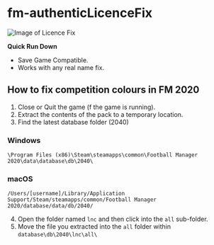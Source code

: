# fm-authenticLicenceFix

![Image of Licence Fix](https://i.ibb.co/hVhcTFx/Screenshot-2019-10-23-09-24-32.png)

**Quick Run Down**
- Save Game Compatible.
- Works with any real name fix.

## How to fix competition colours in FM 2020

1. Close or Quit the game (f the game is running).
2. Extract the contents of the pack to a temporary location.
3. Find the latest database folder (2040) 
### Windows
```
\Program Files (x86)\Steam\steamapps\common\Football Manager 2020\data\database\db\2040\
```
### macOS
```
/Users/[username]/Library/Application Support/Steam/steamapps/common/Football Manager 2020/database/data/db/2040/
```

4. Open the folder named `lnc` and then click into the `all` sub-folder. 
5. Move the file you extracted into the `all` folder within `database\db\2040\lnc\all\`